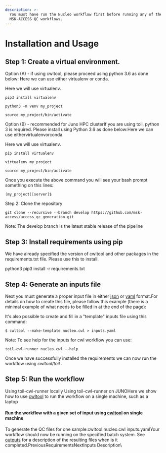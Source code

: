 ```yaml
---
description: >-
  You must have run the Nucleo workflow first before running any of the
  MSK-ACCESS QC workflows.
---
```


# Installation and Usage

## Step 1: Create a virtual environment. <a href="#step-1-create-a-virtual-environment." id="step-1-create-a-virtual-environment."></a>

Option (A) - if using cwltool, please proceed using python 3.6 as done below: Here we can use either virtualenv or conda.&#x20;

Here we will use virtualenv.

`pip3 install virtualenv`

`python3 -m venv my_project`

`source my_project/bin/activate`

Option (B) - recommended for Juno HPC clusterIf you are using toil, python 3 is required. Please install using Python 3.6 as done below:Here we can use eithervirtualenvorconda.&#x20;

Here we will use virtualenv.

`pip install virtualenv`

`virtualenv my_project`

`source my_project/bin/activate`

Once you execute the above command you will see your bash prompt something on this lines:

`(my_project)[server]$`

Step 2: Clone the repository

`git clone --recursive --branch develop https://github.com/msk-access/access_qc_generation.git`

Note: The develop branch is the latest stable release of the pipeline

## Step 3: Install requirements using pip <a href="#step-3-install-requirements-using-pip" id="step-3-install-requirements-using-pip"></a>

We have already specified the version of cwltool and other packages in the requirements.txt file. Please use this to install.

python3 pip3 install -r requirements.txt

## Step 4: Generate an inputs file <a href="#step-4-generate-an-inputs-file" id="step-4-generate-an-inputs-file"></a>

Next you must generate a proper input file in either [json](https://www.json.org/) or [yaml](https://yaml.org/) format.For details on how to create this file, please follow this example (there is a minimal example of what needs to be filled in at the end of the page):​

It's also possible to create and fill in a "template" inputs file using this command:

`$ cwltool --make-template nucleo.cwl > inputs.yaml`

Note: To see help for the inputs for cwl workflow you can use:&#x20;

`toil-cwl-runner nucleo.cwl --help`

Once we have successfully installed the requirements we can now run the workflow using _cwltool/toil_ .

## Step 5: Run the workflow <a href="#step-5-run-the-workflow" id="step-5-run-the-workflow"></a>

Using toil-cwl-runner locally Using toil-cwl-runner on JUNOHere we show how to use [cwltool](https://github.com/common-workflow-language/cwltool) to run the workflow on a single machine, such as a laptop

#### Run the workflow with a given set of input using [cwltool](https://github.com/common-workflow-language/cwltool) on single machine <a href="#run-the-workflow-with-a-given-set-of-input-using-cwltool-on-single-machine" id="run-the-workflow-with-a-given-set-of-input-using-cwltool-on-single-machine"></a>

To generate the QC files for one sample:cwltool nucleo.cwl inputs.yamlYour workflow should now be running on the specified batch system. See [outputs](https://github.com/msk-access/access\_qc\_generation/tree/5087428d557571e8a6cfea17b46ad8c22fd96ca1/docs/outputs-description.md) for a description of the resulting files when is it completed.PreviousRequirementsNextInputs Description\
